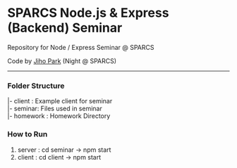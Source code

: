 # SPARCS Node.js & Express (Backend) Seminar

Repository for Node / Express Seminar @ SPARCS

Code by [Jiho Park](https://github.com/UrWrstNightmare) (Night @ SPARCS)

---

### Folder Structure

|- client : Example client for seminar\
|- seminar: Files used in seminar\
|- homework : Homework Directory

### How to Run

1. server : cd seminar -> npm start
2. client : cd client -> npm start
